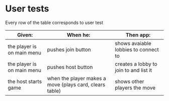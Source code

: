 # User tests
Every row of the table corresponds to user test

| Given: | When he:  | Then app: |
|---|---|---|
| the player is on main menu | pushes join button | shows avaiable lobbies to connect to| 
| the player is on main menu | pushes host button | creates a lobby to join to and list it | 
| the host starts game | when the player makes a move (plays card, clears table) | shows other players the move | 


